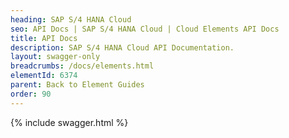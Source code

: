 ```yaml
---
heading: SAP S/4 HANA Cloud
seo: API Docs | SAP S/4 HANA Cloud | Cloud Elements API Docs
title: API Docs
description: SAP S/4 HANA Cloud API Documentation.
layout: swagger-only
breadcrumbs: /docs/elements.html
elementId: 6374
parent: Back to Element Guides
order: 90
---
```


{% include swagger.html %}
